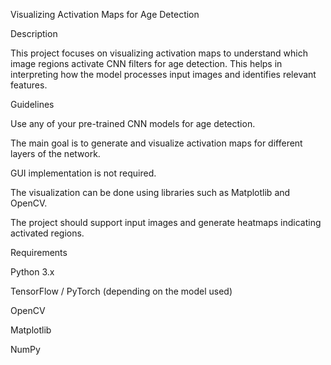 Visualizing Activation Maps for Age Detection

Description

This project focuses on visualizing activation maps to understand which image regions activate CNN filters for age detection. This helps in interpreting how the model processes input images and identifies relevant features.

Guidelines

Use any of your pre-trained CNN models for age detection.

The main goal is to generate and visualize activation maps for different layers of the network.

GUI implementation is not required.

The visualization can be done using libraries such as Matplotlib and OpenCV.

The project should support input images and generate heatmaps indicating activated regions.

Requirements

Python 3.x

TensorFlow / PyTorch (depending on the model used)

OpenCV

Matplotlib

NumPy
